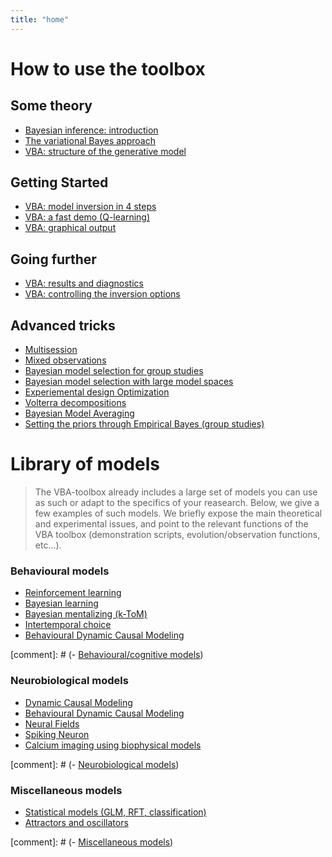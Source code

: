 ```yaml
---
title: "home"
---
```


# How to use the toolbox

## Some theory

- [Bayesian inference: introduction](Bayesian-modelling-introduction)
- [The variational Bayes approach](The-variational-Bayesian-approach)
- [VBA: structure of the generative model](Structure-of-VBA's-generative-model)

## Getting Started

- [VBA: model inversion in 4 steps](VBA-model-inversion-in-4-steps)
- [VBA: a fast demo (Q-learning)](Fast-demo-Q-learning-model)
- [VBA: graphical output](VBA-graphical-output)

## Going further

- [VBA: results and diagnostics](VBA-output-structure)
- [VBA: controlling the inversion options](Controlling-the-inversion-using-VBA-options)


## Advanced tricks

- [Multisession](Multisession)
- [Mixed observations](Multisources)
- [Bayesian model selection for group studies](BMS-for-group-studies)
- [Bayesian model selection with large model spaces](Comparing-large-spaces-of-models)
- [Experiemental design Optimization](Optimizing-the-experimental-design)
- [Volterra decompositions](Volterra-decomposition)
- [Bayesian Model Averaging](BVA-BMA)
- [Setting the priors through Empirical Bayes (group studies)](VBA-MFX)

# Library of models

> The VBA-toolbox already includes a large set of models you can use as such or adapt to the specifics of your reasearch. Below, we give a few examples of such models. We briefly expose the main theoretical and experimental issues, and point to the relevant functions of the VBA toolbox (demonstration scripts, evolution/observation functions, etc...).

### Behavioural models

- [Reinforcement learning](Reinforcement-learning)
- [Bayesian learning](bayesian-learning)
- [Bayesian mentalizing (k-ToM)](ktom)
- [Intertemporal choice](intertemporal-choice)
- [Behavioural Dynamic Causal Modeling](behavioural-DCM)


[comment]: # (- [Behavioural/cognitive models](Behavioural-cognitive-models))

### Neurobiological models

- [Dynamic Causal Modeling](dcm)
- [Behavioural Dynamic Causal Modeling](behavioural-DCM)
- [Neural Fields](neural-fields)
- [Spiking Neuron](spiking-neuron)
- [Calcium imaging using biophysical models](CaBBI)

[comment]: # (- [Neurobiological models](Neurobiological-models))

### Miscellaneous models

- [Statistical models (GLM, RFT, classification)](statistical-models)
- [Attractors and oscillators](Dynamical-models)


[comment]: # (- [Miscellaneous models](Miscellaneous-models))
